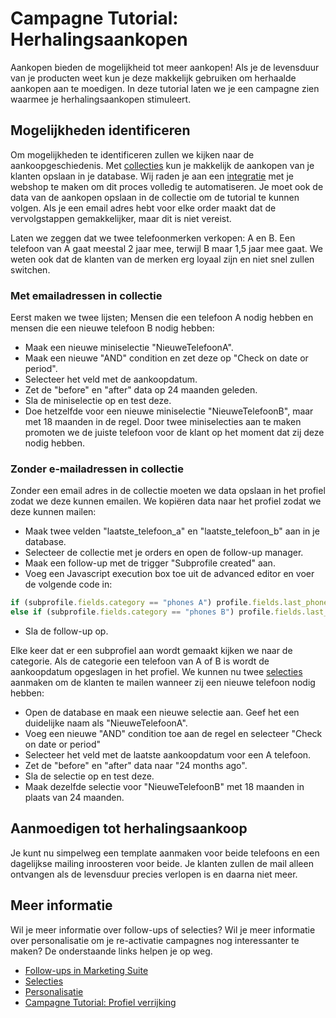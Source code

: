 # Campagne Tutorial: Herhalingsaankopen

Aankopen bieden de mogelijkheid tot meer aankopen! Als je de levensduur 
van je producten weet kun je deze makkelijk gebruiken om herhaalde aankopen aan 
te moedigen. In deze tutorial laten we je een campagne zien waarmee je 
herhalingsaankopen stimuleert.

## Mogelijkheden identificeren

Om mogelijkheden te identificeren zullen we kijken naar de aankoopgeschiedenis. 
Met [collecties](./database-fields-and-collections) kun je makkelijk 
de aankopen van je klanten opslaan in je database. Wij raden je aan een 
[integratie](https://www.copernica.com/nl/integrations) met je webshop te maken 
om dit proces volledig te automatiseren. Je moet ook de data van de aankopen 
opslaan in de collectie om de tutorial te kunnen volgen. Als je een email adres 
hebt voor elke order maakt dat de vervolgstappen gemakkelijker, maar dit is 
niet vereist. 

Laten we zeggen dat we twee telefoonmerken verkopen: A en B. Een telefoon 
van A gaat meestal 2 jaar mee, terwijl B maar 1,5 jaar mee gaat. We weten 
ook dat de klanten van de merken erg loyaal zijn en niet snel zullen switchen.

### Met emailadressen in collectie

Eerst maken we twee lijsten; Mensen die een telefoon A nodig hebben en mensen 
die een nieuwe telefoon B nodig hebben:

* Maak een nieuwe miniselectie "NieuweTelefoonA".
* Maak een nieuwe "AND" condition en zet deze op "Check on date or period".
* Selecteer het veld met de aankoopdatum.
* Zet de "before" en "after" data op 24 maanden geleden.
* Sla de miniselectie op en test deze.
* Doe hetzelfde voor een nieuwe miniselectie "NieuweTelefoonB", maar met 
18 maanden in de regel. Door twee miniselecties aan te maken promoten we 
de juiste telefoon voor de klant op het moment dat zij deze nodig hebben.

### Zonder e-mailadressen in collectie

Zonder een email adres in de collectie moeten we data opslaan in het 
profiel zodat we deze kunnen emailen. We kopiëren data naar het profiel 
zodat we deze kunnen mailen:

* Maak twee velden "laatste_telefoon_a" en "laatste_telefoon_b" aan in je database.
* Selecteer de collectie met je orders en open de follow-up manager.
* Maak een follow-up met de trigger "Subprofile created" aan. 
* Voeg een Javascript execution box toe uit de advanced editor en voer de volgende code in:
```Javascript
if (subprofile.fields.category == "phones A") profile.fields.last_phone_a = subprofile.fields.purchase_date;
else if (subprofile.fields.category == "phones B") profile.fields.last_phone_b = subprofile.fields.purchase_date;
```
* Sla de follow-up op.

Elke keer dat er een subprofiel aan wordt gemaakt kijken we naar de categorie. 
Als de categorie een telefoon van A of B is wordt de aankoopdatum opgeslagen in 
het profiel. We kunnen nu twee [selecties](./database-selections-introduction) aanmaken 
om de klanten te mailen wanneer zij een nieuwe telefoon nodig hebben:

* Open de database en maak een nieuwe selectie aan. Geef het een duidelijke 
naam als "NieuweTelefoonA".
* Voeg een nieuwe "AND" condition toe aan de regel en selecteer "Check on date or 
period"
* Selecteer het veld met de laatste aankoopdatum voor een A telefoon.
* Zet de "before" en "after" data naar "24 months ago".
* Sla de selectie op en test deze.
* Maak dezelfde selectie voor "NieuweTelefoonB" met 18 maanden in plaats van 
24 maanden.

## Aanmoedigen tot herhalingsaankoop

Je kunt nu simpelweg een template aanmaken voor beide telefoons en een 
dagelijkse mailing inroosteren voor beide. Je klanten zullen de mail alleen 
ontvangen als de levensduur precies verlopen is en daarna niet meer.

## Meer informatie

Wil je meer informatie over follow-ups of selecties? Wil je meer informatie 
over personalisatie om je re-activatie campagnes nog interessanter te maken?
De onderstaande links helpen je op weg.

* [Follow-ups in Marketing Suite](./follow-up-manager-ms)
* [Selecties](./database-selections-introduction.md)
* [Personalisatie](./personalization)
* [Campagne Tutorial: Profiel verrijking](./campaign-tutorial-profile-enrichment)
